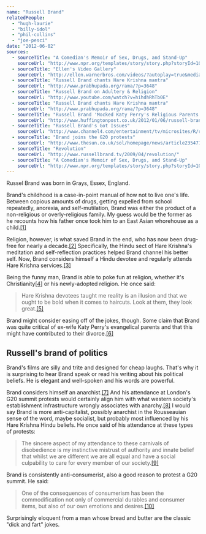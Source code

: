 ```yaml
---
name: "Russell Brand"
relatedPeople:
  - "hugh-laurie"
  - "billy-idol"
  - "phil-collins"
  - "joe-pesci"
date: "2012-06-02"
sources:
  - sourceTitle: "A Comedian's Memoir of Sex, Drugs, and Stand-Up"
    sourceUrl: "http://www.npr.org/templates/story/story.php?storyId=101881014"
  - sourceTitle: "Ellen's Video Gallery"
    sourceUrl: "http://ellen.warnerbros.com/videos/?autoplay=true&mediaKey=1271ab8a-9878-4249-b6e0-304585b6aae9"
  - sourceTitle: "Russell Brand chants Hare Krishna mantra"
    sourceUrl: "http://www.prabhupada.org/rama/?p=3648"
  - sourceTitle: "Russell Brand on Adultery & Religion"
    sourceUrl: "http://www.youtube.com/watch?v=hihdhRhTb0E"
  - sourceTitle: "Russell Brand chants Hare Krishna mantra"
    sourceUrl: "http://www.prabhupada.org/rama/?p=3648"
  - sourceTitle: "Russell Brand 'Mocked Katy Perry's Religious Parents.'"
    sourceUrl: "http://www.huffingtonpost.co.uk/2012/01/06/russell-brand-katy-perry-parents_n_1188916.html"
  - sourceTitle: "Russell Brand's Got Issues"
    sourceUrl: "http://www.channel4.com/entertainment/tv/microsites/R/russell_brand/interview.html"
  - sourceTitle: "Brand joins the G20 protests"
    sourceUrl: "http://www.thesun.co.uk/sol/homepage/news/article2354773.ece?OTC-RSS&ATTR=News"
  - sourceTitle: "Revolution"
    sourceUrl: "http://www.russellbrand.tv/2009/04/revolution/"
  - sourceTitle: "A Comedian's Memoir of Sex, Drugs, and Stand-Up"
    sourceUrl: "http://www.npr.org/templates/story/story.php?storyId=101881014"
---
```


Russel Brand was born in Grays, Essex, England.

Brand's childhood is a case-in-point manual of how not to live one's life. Between copious amounts of drugs, getting expelled from school repeatedly, anorexia, and self-mutilation, Brand was either the product of a non-religious or overly-religious family. My guess would be the former as he recounts how his father once took him to an East Asian whorehouse as a child.<a class="source-citation" href="http://www.npr.org/templates/story/story.php?storyId=101881014" title="A Comedian&apos;s Memoir of Sex, Drugs, and Stand-Up">[1]</a>

Religion, however, is what saved Brand in the end, who has now been drug-free for nearly a decade.<a class="source-citation" href="http://ellen.warnerbros.com/videos/?autoplay=true&mediaKey=1271ab8a-9878-4249-b6e0-304585b6aae9" title="Ellen&apos;s Video Gallery">[2]</a> Specifically, the Hindu sect of Hare Krishna's meditation and self-reflection practices helped Brand channel his better self. Now, Brand considers himself a Hindu devotee and regularly attends Hare Krishna services.<a class="source-citation" href="http://www.prabhupada.org/rama/?p=3648" title="Russell Brand chants Hare Krishna mantra">[3]</a>

Being the funny man, Brand is able to poke fun at religion, whether it's Christianity<a class="source-citation" href="http://www.youtube.com/watch?v=hihdhRhTb0E" title="Russell Brand on Adultery &amp; Religion">[4]</a> or his newly-adopted religion. He once said:

>Hare Krishna devotees taught me reality is an illusion and that we ought to be bold when it comes to haircuts. Look at them, they look great.<a class="source-citation" href="http://www.prabhupada.org/rama/?p=3648" title="Russell Brand chants Hare Krishna mantra">[5]</a>

Brand might consider easing off of the jokes, though. Some claim that Brand was quite critical of ex-wife Katy Perry's evangelical parents and that this might have contributed to their divorce.<a class="source-citation" href="http://www.huffingtonpost.co.uk/2012/01/06/russell-brand-katy-perry-parents_n_1188916.html" title="Russell Brand &apos;Mocked Katy Perry&apos;s Religious Parents.&apos;">[6]</a>

## Russell's brand of politics

Brand's films are silly and trite and designed for cheap laughs. That's why it is surprising to hear Brand speak or read his writing about his political beliefs. He is elegant and well-spoken and his words are powerful.

Brand considers himself an anarchist.<a class="source-citation" href="http://www.channel4.com/entertainment/tv/microsites/R/russell_brand/interview.html" title="Russell Brand&apos;s Got Issues">[7]</a> And his attendance at London's G20 summit protests would certainly align him with what western society's establishment infrastructure wrongly associates with anarchy.<a class="source-citation" href="http://www.thesun.co.uk/sol/homepage/news/article2354773.ece?OTC-RSS&ATTR=News" title="Brand joins the G20 protests">[8]</a> I would say Brand is more anti-capitalist, possibly anarchist in the Rousseauian sense of the word, maybe socialist, but probably most influenced by his Hare Krishna Hindu beliefs. He once said of his attendance at these types of protests:

>The sincere aspect of my attendance to these carnivals of disobedience is my instinctive mistrust of authority and innate belief that whilst we are different we are all equal and have a social culpability to care for every member of our society.<a class="source-citation" href="http://www.russellbrand.tv/2009/04/revolution/" title="Revolution">[9]</a>

Brand is consistently anti-consumerist, also a good reason to protest a G20 summit. He said:

>One of the consequences of consumerism has been the commodification not only of commercial durables and consumer items, but also of our own emotions and desires.<a class="source-citation" href="http://www.npr.org/templates/story/story.php?storyId=101881014" title="A Comedian&apos;s Memoir of Sex, Drugs, and Stand-Up">[10]</a>

Surprisingly eloquent from a man whose bread and butter are the classic "dick and fart" jokes.